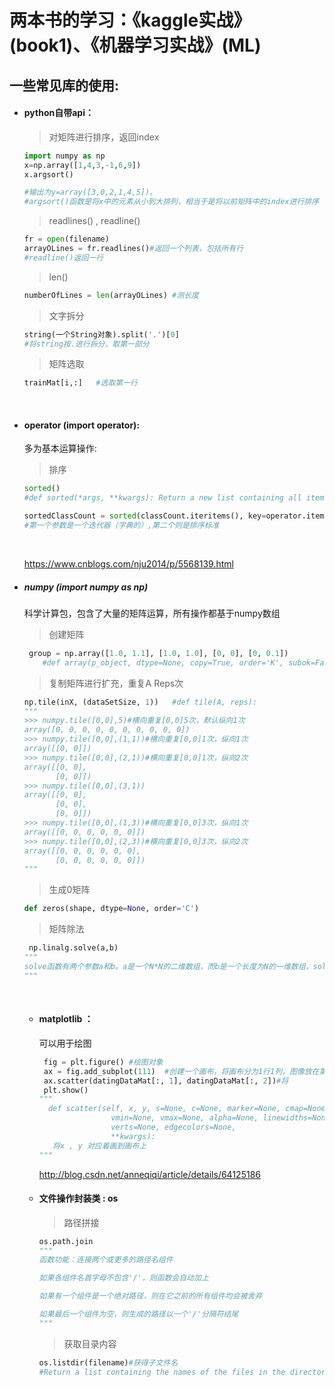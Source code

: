 # 两本书的学习：《kaggle实战》(book1)、《机器学习实战》(ML)

## 一些常见库的使用:

* #### python自带api：

  > 对矩阵进行排序，返回index 

  ```python
  import numpy as np
  x=np.array([1,4,3,-1,6,9])
  x.argsort()

  #输出为y=array([3,0,2,1,4,5])。
  #argsort()函数是将x中的元素从小到大排列，相当于是将以前矩阵中的index进行排序（按照index对应的值），然后输出到y。例如：x[3]=-1最小，所以y[0]=3,x[5]=9最大，所以y[5]=5。
  ```

  > readlines() , readline()

  ```python
  fr = open(filename)
  arrayOLines = fr.readlines()#返回一个列表，包括所有行
  #readline()返回一行
  ```

  > len()

  ```python
  numberOfLines = len(arrayOLines) #测长度
  ```

  > 文字拆分

  ```python
  string(一个String对象).split('.')[0]
  #将string按.进行拆分，取第一部分
  ```

  > 矩阵选取

  ```python
  trainMat[i,:]   #选取第一行
  ```

  ​


* #### operator (import operator):

  多为基本运算操作:

  > 排序

  ```python 
  sorted()
  #def sorted(*args, **kwargs): Return a new list containing all items from the iterable in ascending order.

  sortedClassCount = sorted(classCount.iteritems(), key=operator.itemgetter(1), reverse=True)
  #第一个参数是一个迭代器（字典的）,第二个则是排序标准
  ```

  ​

  https://www.cnblogs.com/nju2014/p/5568139.html

* ##### numpy (import numpy as np)

  科学计算包，包含了大量的矩阵运算，所有操作都基于numpy数组

  > 创建矩阵

  ```python 
   group = np.array([1.0, 1.1], [1.0, 1.0], [0, 0], [0, 0.1])
      #def array(p_object, dtype=None, copy=True, order='K', subok=False, ndmin=0):
  ```

  > 复制矩阵进行扩充，重复A  Reps次

  ```python
  np.tile(inX, (dataSetSize, 1))   #def tile(A, reps):
  """
  >>> numpy.tile([0,0],5)#横向重复[0,0]5次，默认纵向1次  
  array([0, 0, 0, 0, 0, 0, 0, 0, 0, 0])  
  >>> numpy.tile([0,0],(1,1))#横向重复[0,0]1次，纵向1次  
  array([[0, 0]])  
  >>> numpy.tile([0,0],(2,1))#横向重复[0,0]1次，纵向2次  
  array([[0, 0],  
         [0, 0]])  
  >>> numpy.tile([0,0],(3,1))  
  array([[0, 0],  
         [0, 0],  
         [0, 0]])  
  >>> numpy.tile([0,0],(1,3))#横向重复[0,0]3次，纵向1次  
  array([[0, 0, 0, 0, 0, 0]])  
  >>> numpy.tile([0,0],(2,3))#横向重复[0,0]3次，纵向2次
  array([[0, 0, 0, 0, 0, 0],  
         [0, 0, 0, 0, 0, 0]]) 
  """
  ```

  > 生成0矩阵

  ```python
  def zeros(shape, dtype=None, order='C') 
  ```

  > 矩阵除法

  ```python
   np.linalg.solve(a,b)
  """
  solve函数有两个参数a和b。a是一个N*N的二维数组，而b是一个长度为N的一维数组，solve函数找到一个长度为N的一维数组x，使得a和x的矩阵乘积正好等于b，数组x就是多元一次方程组的解
  """
  ```

  ​

  * #### matplotlib ：

    可以用于绘图

    ```python
     fig = plt.figure() #绘图对象
     ax = fig.add_subplot(111)  #创建一个画布，将画布分为1行1列，图像放在第1部分上
     ax.scatter(datingDataMat[:, 1], datingDataMat[:, 2])#将
     plt.show()
    """
      def scatter(self, x, y, s=None, c=None, marker=None, cmap=None, norm=None,
                    vmin=None, vmax=None, alpha=None, linewidths=None,
                    verts=None, edgecolors=None,
                    **kwargs):
       将x , y 对应着画到画布上
    """
    ```

    http://blog.csdn.net/anneqiqi/article/details/64125186

  * #### 文件操作封装类 : os

    > 路径拼接

    ```python 
    os.path.join
    """
    函数功能：连接两个或更多的路径名组件

    如果各组件名首字母不包含'/'，则函数会自动加上

    如果有一个组件是一个绝对路径，则在它之前的所有组件均会被舍弃

    如果最后一个组件为空，则生成的路径以一个'/'分隔符结尾
    """
    ```

    > 获取目录内容

    ```python
    os.listdir(filename)#获得子文件名
    #Return a list containing the names of the files in the directory.
    ```

    ​

